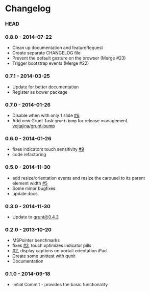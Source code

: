# Changelog

### HEAD

### 0.8.0 - 2014-07-22
* Clean up documentation and featureRequest
* Create separate CHANGELOG file
* Prevent the default gesture on the browser (Merge #23)
* Trigger bootstrap events (Merge #22)

### 0.7.1 - 2014-03-25
* Update for better documentation
* Register as bower package

### 0.7.0 - 2014-01-26
* Disable when with only 1 slide [#6](https://github.com/ixisio/bootstrap-touch-carousel/issues/6)
* Add new Grunt Task `grunt-bump` for release management. [vojtajina/grunt-bump](https://github.com/vojtajina/grunt-bump)

### 0.6.0 - 2014-01-26
* fixes indicators touch sensitivity [#9](https://github.com/ixisio/bootstrap-touch-carousel/issues/9)
* code refactoring

### 0.5.0 - 2014-11-30
* add resize/orientation events and resize the carousel to its parent element width [#5](https://github.com/ixisio/bootstrap-touch-carousel/issues/5)
* Some minor bugfixes
* update docs

### 0.3.0 - 2014-11-30
* Update to grunt@0.4.2

### 0.2.0 - 2013-10-20
* MSPointer benchmarks
* fixes [#3](https://github.com/ixisio/bootstrap-touch-carousel/issues/3), touch optimizes indicator pills
* [#2](https://github.com/ixisio/bootstrap-touch-carousel/issues/2), display captions on portait orientation iPad
* Create some unittest with qunit
* Documentation

### 0.1.0 - 2014-09-18
* Initial Commit - provides the basic functionality.
